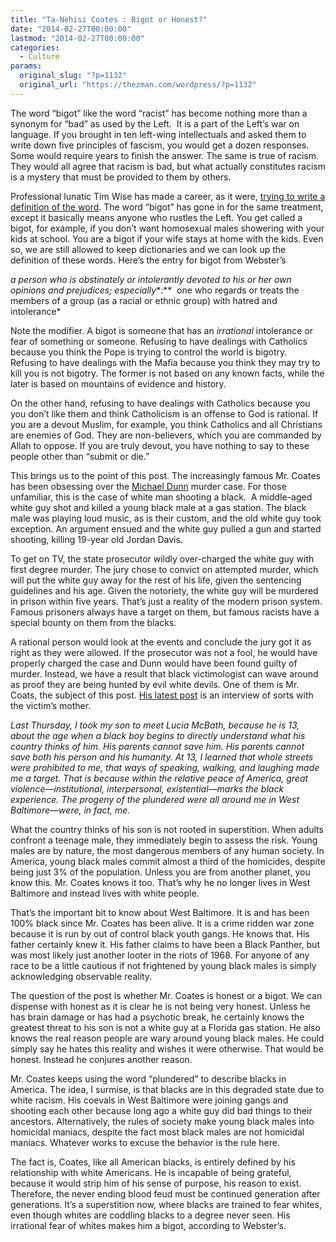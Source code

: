 ```yaml
---
title: "Ta-Nehisi Coates : Bigot or Honest?"
date: "2014-02-27T00:00:00"
lastmod: "2014-02-27T00:00:00"
categories:
  - Culture
params:
  original_slug: "?p=1132"
  original_url: "https://thezman.com/wordpress/?p=1132"
---
```


The word “bigot” like the word “racist” has become nothing more than a
synonym for “bad” as used by the Left.  It is a part of the Left’s war
on language. If you brought in ten left-wing intellectuals and asked
them to write down five principles of fascism, you would get a dozen
responses. Some would require years to finish the answer. The same is
true of racism. They would all agree that racism is bad, but what
actually constitutes racism is a mystery that must be provided to them
by others.

Professional lunatic Tim Wise has made a career, as it were, <a
href="http://www.timwise.org/2010/07/reading-racism-right-to-left-reflections-on-a-powerful-word-and-its-applications/"
rel="noopener noreferrer" target="_blank">trying to write a definition
of the word</a>. The word “bigot” has gone in for the same treatment,
except it basically means anyone who rustles the Left. You get called a
bigot, for example, if you don’t want homosexual males showering with
your kids at school. You are a bigot if your wife stays at home with the
kids. Even so, we are still allowed to keep dictionaries and we can look
up the definition of these words. Here’s the entry for bigot from
Webster’s

*a person who is obstinately or intolerantly devoted to his or her own
opinions and prejudices; especially**:**  one who regards or treats the
members of a group (as a racial or ethnic group) with hatred and
intolerance*

Note the modifier. A bigot is someone that has an *irrational*
intolerance or fear of something or someone. Refusing to have dealings
with Catholics because you think the Pope is trying to control the world
is bigotry. Refusing to have dealings with the Mafia because you think
they may try to kill you is not bigotry. The former is not based on any
known facts, while the later is based on mountains of evidence and
history.

On the other hand, refusing to have dealings with Catholics because you
you don’t like them and think Catholicism is an offense to God is
rational. If you are a devout Muslim, for example, you think Catholics
and all Christians are enemies of God. They are non-believers, which you
are commanded by Allah to oppose. If you are truly devout, you have
nothing to say to these people other than “submit or die.”

This brings us to the point of this post. The increasingly famous Mr.
Coates has been obsessing over the <a
href="http://www.cnn.com/2014/02/16/justice/florida-loud-music-trial/"
rel="noopener noreferrer" target="_blank">Michael Dunn</a> murder case.
For those unfamiliar, this is the case of white man shooting a black.  A
middle-aged white guy shot and killed a young black male at a gas
station. The black male was playing loud music, as is their custom, and
the old white guy took exception. An argument ensued and the white guy
pulled a gun and started shooting, killing 19-year old Jordan Davis.

To get on TV, the state prosecutor wildly over-charged the white guy
with first degree murder. The jury chose to convict on attempted murder,
which will put the white guy away for the rest of his life, given the
sentencing guidelines and his age. Given the notoriety, the white guy
will be murdered in prison within five years. That’s just a reality of
the modern prison system. Famous prisoners always have a target on them,
but famous racists have a special bounty on them from the blacks.

A rational person would look at the events and conclude the jury got it
as right as they were allowed. If the prosecutor was not a fool, he
would have properly charged the case and Dunn would have been found
guilty of murder. Instead, we have a result that black victimologist can
wave around as proof they are being hunted by evil white devils. One of
them is Mr. Coats, the subject of this post. <a
href="http://www.theatlantic.com/politics/archive/2014/02/i-am-still-called-by-the-god-i-serve-to-walk-this-out/284064/"
rel="noopener noreferrer" target="_blank">His latest post</a> is an
interview of sorts with the victim’s mother.

*Last Thursday, I took my son to meet Lucia McBath, because he is 13,
about the age when a black boy begins to directly understand what his
country thinks of him. His parents cannot save him. His parents cannot
save both his person and his humanity. At 13, I learned that whole
streets were prohibited to me, that ways of speaking, walking, and
laughing made me a target. That is because within the relative peace of
America, great violence—institutional, interpersonal, existential—marks
the black experience. The progeny of the plundered were all around me in
West Baltimore—were, in fact, me.*

What the country thinks of his son is not rooted in superstition. When
adults confront a teenage male, they immediately begin to assess the
risk. Young males are by nature, the most dangerous members of any human
society. In America, young black males commit almost a third of the
homicides, despite being just 3% of the population. Unless you are from
another planet, you know this. Mr. Coates knows it too. That’s why he no
longer lives in West Baltimore and instead lives with white people.

That’s the important bit to know about West Baltimore. It is and has
been 100% black since Mr. Coates has been alive. It is a crime ridden
war zone because it is run by out of control black youth gangs. He knows
that. His father certainly knew it. His father claims to have been a
Black Panther, but was most likely just another looter in the riots of
1968. For anyone of any race to be a little cautious if not frightened
by young black males is simply acknowledging observable reality.

The question of the post is whether Mr. Coates is honest or a bigot. We
can dispense with honest as it is clear he is not being very honest.
Unless he has brain damage or has had a psychotic break, he certainly
knows the greatest threat to his son is not a white guy at a Florida gas
station. He also knows the real reason people are wary around young
black males. He could simply say he hates this reality and wishes it
were otherwise. That would be honest. Instead he conjures another
reason.

Mr. Coates keeps using the word “plundered” to describe blacks in
America. The idea, I surmise, is that blacks are in this degraded state
due to white racism. His coevals in West Baltimore were joining gangs
and shooting each other because long ago a white guy did bad things to
their ancestors. Alternatively, the rules of society make young black
males into homicidal maniacs, despite the fact most black males are not
homicidal maniacs. Whatever works to excuse the behavior is the rule
here.

The fact is, Coates, like all American blacks, is entirely defined by
his relationship with white Americans. He is incapable of being
grateful, because it would strip him of his sense of purpose, his reason
to exist. Therefore, the never ending blood feud must be continued
generation after generations. It’s a superstition now, where blacks are
trained to fear whites, even though whites are coddling blacks to a
degree never seen. His irrational fear of whites makes him a bigot,
according to Webster’s.
